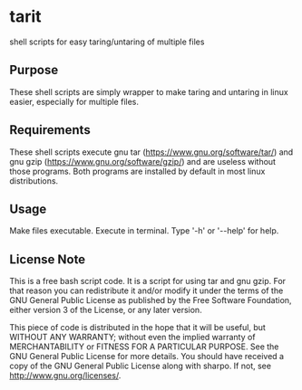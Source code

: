 # tarit
shell scripts for easy taring/untaring of multiple files

Purpose
--------
These shell scripts are simply wrapper to make taring and untaring in linux easier, especially for multiple files.

Requirements
------------
These shell scripts execute gnu tar (https://www.gnu.org/software/tar/) and gnu gzip (https://www.gnu.org/software/gzip/) and are useless without those programs. Both programs are installed by default in most linux distributions.

Usage
------
Make files executable. Execute in terminal. Type '-h' or '--help' for help.

License Note
------------
This is a free bash script code. It is a script for using tar and gnu gzip. For that reason you can redistribute it and/or modify it under the terms of the GNU General Public License as published by the Free Software Foundation, either version 3 of the License, or any later version.

This piece of code is distributed in the hope that it will be useful, but WITHOUT ANY WARRANTY; without even the implied warranty of MERCHANTABILITY or FITNESS FOR A PARTICULAR PURPOSE. See the GNU General Public License for more details. You should have received a copy of the GNU General Public License along with sharpo.  If not, see <http://www.gnu.org/licenses/>.
